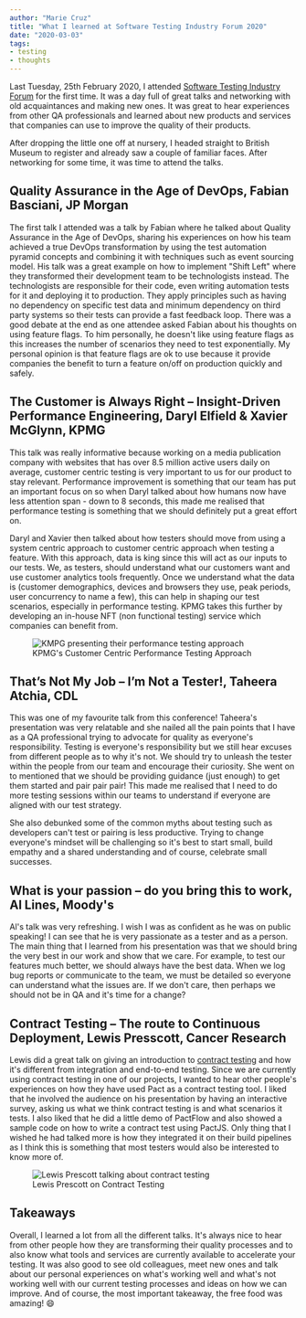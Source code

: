 ```yaml
---
author: "Marie Cruz"
title: "What I learned at Software Testing Industry Forum 2020"
date: "2020-03-03"
tags:
- testing
- thoughts
---
```


Last Tuesday, 25th February 2020, I attended [Software Testing Industry Forum](https://www.softwaretestingnews.co.uk/industryforum/) for the first time. It was a day full of great talks and networking with old acquaintances and making new ones. It was great to hear experiences from other QA professionals and learned about new products and services that companies can use to improve the quality of their products.

After dropping the little one off at nursery, I headed straight to British Museum to register and already saw a couple of familiar faces. After networking for some time, it was time to attend the talks.

## Quality Assurance in the Age of DevOps, Fabian Basciani, JP Morgan

The first talk I attended was a talk by Fabian where he talked about Quality Assurance in the Age of DevOps, sharing his experiences on how his team achieved a true DevOps transformation by using the test automation pyramid concepts and combining it with techniques such as event sourcing model. His talk was a great example on how to implement "Shift Left" where they transformed their development team to be technologists instead. The technologists are responsible for their code, even writing automation tests for it and deploying it to production. They apply principles such as having no dependency on specific test data and minimum dependency on third party systems so their tests can provide a fast feedback loop. There was a good debate at the end as one attendee asked Fabian about his thoughts on using feature flags. To him personally, he doesn't like using feature flags as this increases the number of scenarios they need to test exponentially. My personal opinion is that feature flags are ok to use because it provide companies the benefit to turn a feature on/off on production quickly and safely.

## The Customer is Always Right – Insight-Driven Performance Engineering, Daryl Elfield & Xavier McGlynn, KPMG

This talk was really informative because working on a media publication company with websites that has over 8.5 million active users daily on average, customer centric testing is very important to us for our product to stay relevant. Performance improvement is something that our team has put an important focus on so when Daryl talked about how humans now have less attention span - down to 8 seconds, this made me realised that performance testing is something that we should definitely put a great effort on. 

Daryl and Xavier then talked about how testers should move from using a system centric approach to customer centric approach when testing a feature. With this approach, data is king since this will act as our inputs to our tests. We, as testers, should understand what our customers want and use customer analytics tools frequently. Once we understand what the data is (customer demographics, devices and browsers they use, peak periods, user concurrency to name a few), this can help in shaping our test scenarios, especially in performance testing. KPMG takes this further by developing an in-house NFT (non functional testing) service which companies can benefit from.

<figure>
  <img src="../../images/kpmg.png" alt="KMPG presenting their performance testing approach">
  <figcaption>KPMG's Customer Centric Performance Testing Approach</figcaption>
</figure>

## That’s Not My Job – I’m Not a Tester!, Taheera Atchia, CDL

This was one of my favourite talk from this conference! Taheera's presentation was very relatable and she nailed all the pain points that I have as a QA professional trying to advocate for quality as everyone's responsibility. Testing is everyone's responsibility but we still hear excuses from different people as to why it's not. We should try to unleash the tester within the people from our team and encourage their curiosity. She went on to mentioned that we should be providing guidance (just enough) to get them started and pair pair pair! This made me realised that I need to do more testing sessions within our teams to understand if everyone are aligned with our test strategy.

She also debunked some of the common myths about testing such as developers can't test or pairing is less productive. Trying to change everyone's mindset will be challenging so it's best to start small, build empathy and a shared understanding and of course, celebrate small successes.

## What is your passion – do you bring this to work, Al Lines, Moody's

Al's talk was very refreshing. I wish I was as confident as he was on public speaking! I can see that he is very passionate as a tester and as a person. The main thing that I learned from his presentation was that we should bring the very best in our work and show that we care. For example, to test our features much better, we should always have the best data. When we log bug reports or communicate to the team, we must be detailed so everyone can understand what the issues are. If we don't care, then perhaps we should not be in QA and it's time for a change?

## Contract Testing – The route to Continuous Deployment, Lewis Presscott, Cancer Research

Lewis did a great talk on giving an introduction to [contract testing](https://docs.pact.io/) and how it's different from integration and end-to-end testing. Since we are currently using contract testing in one of our projects, I wanted to hear other people's experiences on how they have used Pact as a contract testing tool. I liked that he involved the audience on his presentation by having an interactive survey, asking us what we think contract testing is and what scenarios it tests. I also liked that he did a little demo of PactFlow and also showed a sample code on how to write a contract test using PactJS. Only thing that I wished he had talked more is how they integrated it on their build pipelines as I think this is something that most testers would also be interested to know more of.

<figure>
  <img src="../../images/lewis-prescott.jpg" alt="Lewis Prescott talking about contract testing">
  <figcaption>Lewis Prescott on Contract Testing</figcaption>
</figure>

## Takeaways

Overall, I learned a lot from all the different talks. It's always nice to hear from other people how they are transforming their quality processes and to also know what tools and services are currently available to accelerate your testing. It was also good to see old colleagues, meet new ones and talk about our personal experiences on what's working well and what's not working well with our current testing processes and ideas on how we can improve. And of course, the most important takeaway, the free food was amazing! 😄 